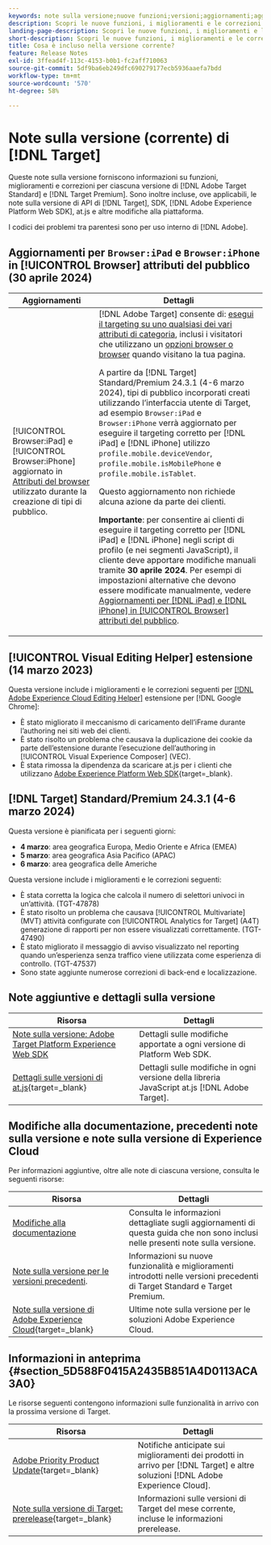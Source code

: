 ```yaml
---
keywords: note sulla versione;nuove funzioni;versioni;aggiornamenti;aggiornamento;versione;miglioramento;miglioramenti;correzioni;correzioni di bug;aggiornamenti
description: Scopri le nuove funzioni, i miglioramenti e le correzioni inclusi nella versione corrente di  [!DNL Adobe Target], compresi SDK, API e librerie JavaScript.
landing-page-description: Scopri le nuove funzioni, i miglioramenti e le correzioni inclusi nella versione corrente di  [!DNL Adobe Target].
short-description: Scopri le nuove funzioni, i miglioramenti e le correzioni inclusi nella versione corrente di  [!DNL Adobe Target].
title: Cosa è incluso nella versione corrente?
feature: Release Notes
exl-id: 3ffead4f-113c-4153-b0b1-fc2aff710063
source-git-commit: 5df9ba6eb249dfc690279177ecb5936aaefa7bdd
workflow-type: tm+mt
source-wordcount: '570'
ht-degree: 58%

---
```


# Note sulla versione (corrente) di [!DNL Target]

Queste note sulla versione forniscono informazioni su funzioni, miglioramenti e correzioni per ciascuna versione di [!DNL Adobe Target Standard] e [!DNL Target Premium]. Sono inoltre incluse, ove applicabili, le note sulla versione di API di [!DNL Target], SDK, [!DNL Adobe Experience Platform Web SDK], at.js e altre modifiche alla piattaforma.

I codici dei problemi tra parentesi sono per uso interno di [!DNL Adobe].

## Aggiornamenti per `Browser:iPad` e `Browser:iPhone` in [!UICONTROL Browser] attributi del pubblico (30 aprile 2024)

| Aggiornamenti | Dettagli |
|--- |--- |
| [!UICONTROL Browser:iPad] e [!UICONTROL Browser:iPhone] aggiornato in [Attributi del browser](/help/main/c-target/c-audiences/c-target-rules/browser.md) utilizzato durante la creazione di tipi di pubblico. | [!DNL Adobe Target] consente di: [esegui il targeting su uno qualsiasi dei vari attributi di categoria](/help/main/c-target/c-audiences/c-target-rules/target-rules.md), inclusi i visitatori che utilizzano un [opzioni browser o browser](/help/main/c-target/c-audiences/c-target-rules/browser.md) quando visitano la tua pagina.<P>A partire da [!DNL Target] Standard/Premium 24.3.1 (4-6 marzo 2024), tipi di pubblico incorporati creati utilizzando l’interfaccia utente di Target, ad esempio `Browser:iPad` e `Browser:iPhone` verrà aggiornato per eseguire il targeting corretto per [!DNL iPad] e [!DNL iPhone] utilizzo `profile.mobile.deviceVendor`, `profile.mobile.isMobilePhone` e `profile.mobile.isTablet`.<P>Questo aggiornamento non richiede alcuna azione da parte dei clienti.<p><B>Importante</b>: per consentire ai clienti di eseguire il targeting corretto per [!DNL iPad] e [!DNL iPhone] negli script di profilo (e nei segmenti JavaScript), il cliente deve apportare modifiche manuali tramite **30 aprile 2024**. Per esempi di impostazioni alternative che devono essere modificate manualmente, vedere [Aggiornamenti per [!DNL iPad] e [!DNL iPhone] in [!UICONTROL Browser] attributi del pubblico](/help/main/c-target/c-audiences/c-target-rules/browser.md#updates). |

## [!UICONTROL Visual Editing Helper] estensione (14 marzo 2023)

Questa versione include i miglioramenti e le correzioni seguenti per [[!DNL Adobe Experience Cloud Editing Helper]](/help/main/c-experiences/c-visual-experience-composer/r-troubleshoot-composer/visual-editing-helper-extension.md) estensione per [!DNL Google Chrome]:

* È stato migliorato il meccanismo di caricamento dell’iFrame durante l’authoring nei siti web dei clienti.
* È stato risolto un problema che causava la duplicazione dei cookie da parte dell’estensione durante l’esecuzione dell’authoring in [!UICONTROL Visual Experience Composer] (VEC).
* È stata rimossa la dipendenza da scaricare at.js per i clienti che utilizzano [Adobe Experience Platform Web SDK](https://experienceleague.adobe.com/en/docs/target-dev/developer/client-side/aep-web-sdk){target=_blank}.

## [!DNL Target] Standard/Premium 24.3.1 (4-6 marzo 2024)

Questa versione è pianificata per i seguenti giorni:

* **4 marzo**: area geografica Europa, Medio Oriente e Africa (EMEA)
* **5 marzo**: area geografica Asia Pacifico (APAC)
* **6 marzo**: area geografica delle Americhe

Questa versione include i miglioramenti e le correzioni seguenti:

* È stata corretta la logica che calcola il numero di selettori univoci in un’attività. (TGT-47878)
* È stato risolto un problema che causava [!UICONTROL Multivariate] (MVT) attività configurate con [!UICONTROL Analytics for Target] (A4T) generazione di rapporti per non essere visualizzati correttamente. (TGT-47490)
* È stato migliorato il messaggio di avviso visualizzato nel reporting quando un’esperienza senza traffico viene utilizzata come esperienza di controllo. (TGT-47537)
* Sono state aggiunte numerose correzioni di back-end e localizzazione.

## Note aggiuntive e dettagli sulla versione

| Risorsa | Dettagli |
|--- |--- |
| [Note sulla versione: Adobe Target Platform Experience Web SDK](https://experienceleague.adobe.com/docs/experience-platform/edge/release-notes.html?lang=it) | Dettagli sulle modifiche apportate a ogni versione di Platform Web SDK. |
| [Dettagli sulle versioni di at.js](https://experienceleague.adobe.com/docs/target-dev/developer/client-side/at-js-implementation/target-atjs-versions.html?lang=it){target=_blank} | Dettagli sulle modifiche in ogni versione della libreria JavaScript at.js [!DNL Adobe Target]. |

## Modifiche alla documentazione, precedenti note sulla versione e note sulla versione di Experience Cloud

Per informazioni aggiuntive, oltre alle note di ciascuna versione, consulta le seguenti risorse:

| Risorsa | Dettagli |
|--- |--- |
| [Modifiche alla documentazione](/help/main/r-release-notes/doc-change.md) | Consulta le informazioni dettagliate sugli aggiornamenti di questa guida che non sono inclusi nelle presenti note sulla versione. |
| [Note sulla versione per le versioni precedenti](/help/main/r-release-notes/release-notes-for-previous-releases.md). | Informazioni su nuove funzionalità e miglioramenti introdotti nelle versioni precedenti di Target Standard e Target Premium. |
| [Note sulla versione di Adobe Experience Cloud](https://experienceleague.adobe.com/docs/release-notes/experience-cloud/current.html?lang=it){target=_blank} | Ultime note sulla versione per le soluzioni Adobe Experience Cloud. |

## Informazioni in anteprima {#section_5D588F0415A2435B851A4D0113ACA3A0}

Le risorse seguenti contengono informazioni sulle funzionalità in arrivo con la prossima versione di Target.

| Risorsa | Dettagli |
|--- |--- |
| [Adobe Priority Product Update](https://www.adobe.com/subscription/priority-product-update.html){target=_blank} | Notifiche anticipate sui miglioramenti dei prodotti in arrivo per [!DNL Target] e altre soluzioni [!DNL Adobe Experience Cloud]. |
| [Note sulla versione di Target: prerelease](/help/main/r-release-notes/target-release-notes.md){target=_blank} | Informazioni sulle versioni di Target del mese corrente, incluse le informazioni prerelease. |
